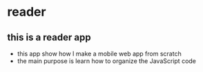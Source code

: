 # reader
## this is a reader app 
 - this app show how I make a mobile web app from scratch
 - the main purpose is learn how to organize the JavaScript code
